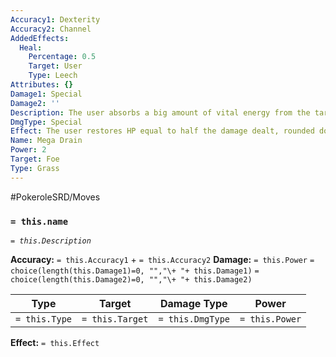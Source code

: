 ```yaml
---
Accuracy1: Dexterity
Accuracy2: Channel
AddedEffects:
  Heal:
    Percentage: 0.5
    Target: User
    Type: Leech
Attributes: {}
Damage1: Special
Damage2: ''
Description: The user absorbs a big amount of vital energy from the target.
DmgType: Special
Effect: The user restores HP equal to half the damage dealt, rounded down.
Name: Mega Drain
Power: 2
Target: Foe
Type: Grass
---
```


#PokeroleSRD/Moves

### `= this.name` 
*`= this.Description`*

**Accuracy:** `= this.Accuracy1` + `= this.Accuracy2`
**Damage:** `= this.Power` `= choice(length(this.Damage1)=0, "","\+ "+ this.Damage1)` `= choice(length(this.Damage2)=0, "","\+ "+ this.Damage2)`

| Type          | Target          | Damage Type          | Power          |
| ------------- | --------------- | ---------------- | -------------- |
| `= this.Type` | `= this.Target` | `= this.DmgType` | `= this.Power` | 

**Effect:** `= this.Effect`